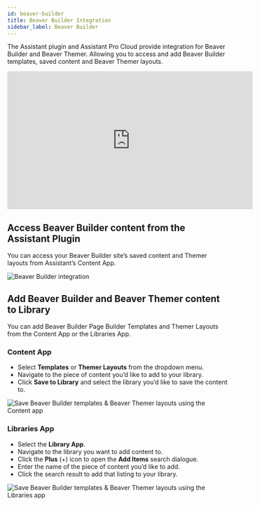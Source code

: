 ```yaml
---
id: beaver-builder
title: Beaver Builder Integration
sidebar_label: Beaver Builder
---
```


The Assistant plugin and Assistant Pro Cloud provide integration for Beaver Builder and Beaver Themer. Allowing you to access and add Beaver Builder templates, saved content and Beaver Themer layouts.

<div className="embed-responsive">
<iframe width="560" height="315" src="https://www.youtube-nocookie.com/embed/dcnL-K1m3LY" title="YouTube video player" frameBorder="0" allow="accelerometer; autoplay; clipboard-write; encrypted-media; gyroscope; picture-in-picture" allowFullScreen></iframe>
</div>

## Access Beaver Builder content from the Assistant Plugin

You can access your Beaver Builder site’s saved content and Themer layouts from Assistant’s Content App.

![Beaver Builder integration](/img/assistant/cloud--integrations--beaver-builder--1.jpg)

## Add Beaver Builder and Beaver Themer content to Library

You can add Beaver Builder Page Builder Templates and Themer Layouts from the Content App or the Libraries App.

### Content App

* Select **Templates** or **Themer Layouts** from the dropdown menu.
* Navigate to the piece of content you’d like to add to your library.
* Click **Save to Library** and select the library you’d like to save the content to.

![Save Beaver Builder templates & Beaver Themer layouts using the Content app](/img/assistant/cloud--integrations--beaver-builder--2.jpg)

### Libraries App

* Select the **Library App**.
* Navigate to the library you want to add content to.
* Click the **Plus** (+) icon to open the **Add Items** search dialogue.
* Enter the name of the piece of content you’d like to add.
* Click the search result to add that listing to your library.

![Save Beaver Builder templates & Beaver Themer layouts using the Libraries app](/img/assistant/cloud--integrations--beaver-builder--3.jpg)

